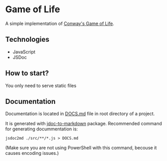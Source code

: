 # Game of Life

A simple implementation of [Conway's Game of Life](https://en.wikipedia.org/wiki/Conway%27s_Game_of_Life).

## Technologies

-   JavaScript
-   JSDoc

## How to start?

You only need to serve static files

## Documentation

Documentation is located in [DOCS.md](./DOCS.md) file in root directory of a project.

It is generated with [jdoc-to-markdown](https://github.com/jsdoc2md/jsdoc-to-markdown) package. Recommended command for generating docummentation is:

    jsdoc2md ./src/**/*.js > DOCS.md

(Make sure you are not using PowerShell with this command, becouse it causes encoding issues.)
